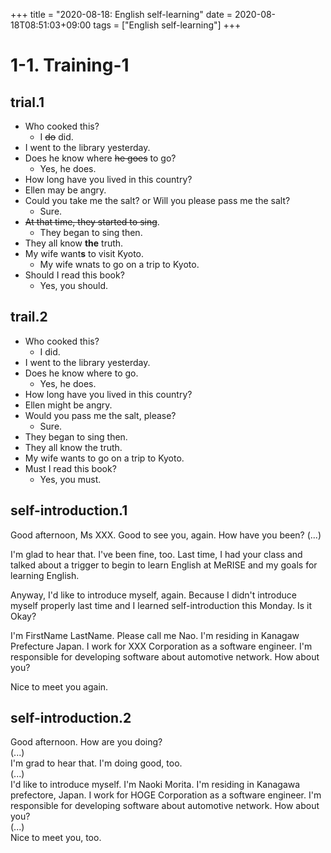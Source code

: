 +++
title =  "2020-08-18: English self-learning"
date = 2020-08-18T08:51:03+09:00
tags = ["English self-learning"]
+++

# 1-1. Training-1

## trial.1

* Who cooked this?
    - I ~~do~~ did.
* I went to the library yesterday.
* Does he know where ~~he goes~~ to go?
    - Yes, he does.
* How long have you lived in this country?
* Ellen may be angry.
* Could you take me the salt? or Will you please pass me the salt?
    - Sure.
* ~~At that time, they started to sing~~.
    - They began to sing then.
* They all know **the** truth.
* My wife want**s** to visit Kyoto. 
    - My wife wnats to go on a trip to Kyoto.
* Should I read this book?
    - Yes, you should.

## trail.2

* Who cooked this?
    - I did.
* I went to the library yesterday.
* Does he know where to go.
    - Yes, he does.
* How long have you lived in this country?
* Ellen might be angry.
* Would you pass me the salt, please?
    - Sure.
* They began to sing then.
* They all know the truth.
* My wife wants to go on a trip to Kyoto.
* Must I read this book?
    - Yes, you must.

## self-introduction.1

Good afternoon, Ms XXX.
Good to see you, again.
How have you been?
(...)

I'm glad to hear that. I've been fine, too.
Last time, I had your class and talked about a trigger to begin to learn English at MeRISE and
my goals for learning English.

Anyway, I'd like to introduce myself, again.
Because I didn't introduce myself properly last time and 
I learned self-introduction this Monday. Is it Okay?

I'm FirstName LastName. Please call me Nao.
I'm residing in Kanagaw Prefecture Japan.
I work for XXX Corporation as a software engineer.
I'm responsible for developing software about automotive network.
How about you?

Nice to meet you again.

## self-introduction.2

Good afternoon. How are you doing?  
(...)  
I'm grad to hear that. I'm doing good, too.  
(...)  
I'd like to introduce myself.
I'm Naoki Morita.
I'm residing in Kanagawa prefectore, Japan.
I work for HOGE Corporation as a software engineer.
I'm responsible for developing software about automotive network.
How about you?  
(...)  
Nice to meet you, too.

